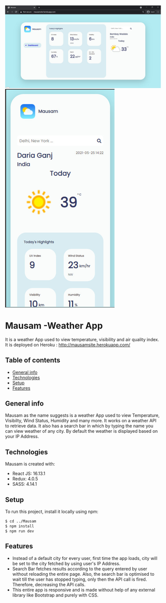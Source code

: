 ![Working Demo](https://github.com/gryffindor-2020/Mausam/blob/main/image.jpg)
![mobile-view](https://github.com/gryffindor-2020/Mausam/blob/main/mobile.jpg)

# Mausam -Weather App

It is a weather App used to view temperature, visibility and air quality index.
It is deployed on Heroku :
http://mausamsite.herokuapp.com/

## Table of contents

- [General info](#general-info)
- [Technologies](#technologies)
- [Setup](#setup)
- [Features](#features)

## General info

Mausam as the name suggests is a weather App used to view Temperature, Visibilty, Wind Status, Humidity and many more. It works on a weather API to retrieve data. It also has a search bar in which by typing the name you can view weather of any city. By default the weather is displayed based on your IP Address.

## Technologies

Mausam is created with:

- React JS: 16.13.1
- Redux: 4.0.5
- SASS: 4.14.1

## Setup

To run this project, install it locally using npm:

```
$ cd ../Mausam
$ npm install
$ npm run dev
```

## Features

- Instead of a default city for every user, first time the app loads, city will be set to the city fetched by using user's IP Address.
- Search Bar fetches results according to the query entered by user without reloading the entire page. Also, the search bar is optimised to wait till the user has stopped typing, only then the API call is fired. Therefore, decreasing the API calls.
- This entire app is responsive and is made without help of any external library like Bootstrap and purely with CSS.
